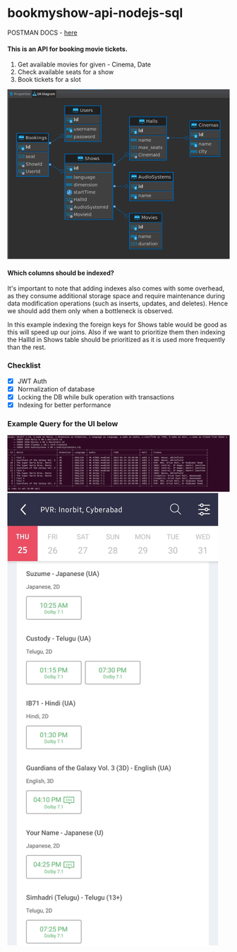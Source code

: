 # bookmyshow-api-nodejs-sql

POSTMAN DOCS - [here](https://documenter.getpostman.com/view/7984450/2s93m5zgVx)

#### This is an API for booking movie tickets.

1. Get available movies for given - Cinema, Date
2. Check available seats for a show
3. Book tickets for a slot

![er-diagram](./readme-assets/er-diagram.png)

#### Which columns should be indexed?

It's important to note that adding indexes also comes with some overhead, as they consume additional storage space and require maintenance during data modification operations (such as inserts, updates, and deletes).
Hence we should add them only when a bottleneck is observed.

In this example indexing the foreign keys for Shows table would be good as this will speed up our joins.
Also if we want to prioritize them then indexing the HallId in Shows table should be prioritized as it is used more frequently than the rest.

### Checklist

- [x] JWT Auth
- [x] Normalization of database
- [x] Locking the DB while bulk operation with transactions
- [x] Indexing for better performance

### Example Query for the UI below

![example-query](./readme-assets/example-query.png)
![bookmyshow-ui](./readme-assets/bookmyshow.jpeg)
